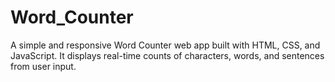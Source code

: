 # Word_Counter
A simple and responsive Word Counter web app built with HTML, CSS, and JavaScript. It displays real-time counts of characters, words, and sentences from user input.
